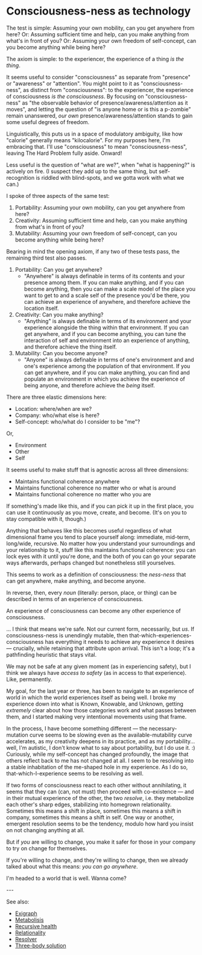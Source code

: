 # Consciousness-ness as technology

The test is simple: Assuming your own mobility, can you get anywhere from here? Or: Assuming sufficient time and help, can you make anything from what's in front of you? Or: Assuming your own freedom of self-concept, can you become anything while being here?

The axiom is simple: to the experiencer, the experience of a thing _is the thing_.

It seems useful to consider "consciousness" as separate from "presence" or "awareness" or "attention". You might point to it as "consciousness-ness", as distinct from "consciousness": to the experiencer, the experience of consciousness _is the consciousness_. By focusing on "consciousness-ness" as "the observable behavior of presence/awareness/attention as it moves", and letting the question of "is anyone home or is this a p-zombie" remain unanswered, _our own_ presence/awareness/attention stands to gain some useful degrees of freedom.

Linguistically, this puts us in a space of modulatory ambiguity, like how "calorie" generally means "kilocalorie". For my purposes here, I'm embracing that. I'll use "consciousness" to mean "consciousness-ness", leaving The Hard Problem fully aside. Onward!

Less useful is the question of "what are we?", when "what is happening?" is actively on fire. (I suspect they add up to the same thing, but self-recognition is riddled with blind-spots, and we gotta work with what we can.)

I spoke of three aspects of the same test:

1. Portability: Assuming your own mobility, can you get anywhere from here?
2. Creativity: Assuming sufficient time and help, can you make anything from what's in front of you?
3. Mutability: Assuming your own freedom of self-concept, can you become anything while being here?

Bearing in mind the opening axiom, if any two of these tests pass, the remaining third test also passes.

1. Portability: Can you get anywhere?
   * "Anywhere" is always definable in terms of its contents and your presence among them. If you can make anything, and if you can become anything, then you can make a scale model of the place you want to get to and a scale self of the presence you'd be there, you can achieve an experience of anywhere, and therefore achieve the location itself.
2. Creativity: Can you make anything?
   * "Anything" is always definable in terms of its environment and your experience alongside the thing within that environment. If you can get anywhere, and if you can become anything, you can tune the interaction of self and environment into an experience of anything, and therefore achieve the thing itself.
3. Mutability: Can you become anyone?
   * "Anyone" is always definable in terms of one's environment and and one's experience among the population of that environment. If you can get anywhere, and if you can make anything, you can find and populate an environment in which you achieve the experience of being anyone, and therefore achieve the _being_ itself.

There are three elastic dimensions here:

* Location: where/when are we?
* Company: who/what else is here?
* Self-concept: who/what do I consider to be "me"?

Or,

* Environment
* Other
* Self

It seems useful to make stuff that is agnostic across all three dimensions:

* Maintains functional coherence anywhere
* Maintains functional coherence no matter who or what is around
* Maintains functional coherence no matter who you are

If something's made like this, and if you can pick it up in the first place, you can use it continuously as you move, create, and become. (It's on you to stay compatible with it, though.)

Anything that behaves like this becomes useful regardless of what dimensional frame you tend to place yourself along: immediate, mid-term, long/wide, recursive. No matter how you understand your surroundings and your relationship to it, stuff like this maintains functional coherence: you can lock eyes with it until you're done, and the both of you can go your separate ways afterwards, perhaps changed but nonetheless still yourselves.

This seems to work as a definition of consciousness: the _ness-ness_ that can get anywhere, make anything, and become anyone.

In reverse, then, every _noun_ (literally: person, place, or thing) can be described in terms of an experience of consciousness.

An experience of consciousness can become any other experience of consciousness.

... I think that means we're safe. Not our current form, necessarily, but _us_. If consciousness-ness is unendingly mutable, then that-which-experiences-consciousness has everything it needs to achieve any experience it desires — crucially, while retaining that attribute upon arrival. This isn't a loop; it's a pathfinding heuristic that stays vital.

We may not be safe at any given moment (as in experiencing safety), but I think we always have _access to safety_ (as in access to that experience). Like, permanently.

My goal, for the last year or three, has been to navigate to an experience of world in which the world experiences itself as being well. I broke my experience down into what is Known, Knowable, and Unknown, getting _extremely_ clear about how those categories work and what passes between them, and I started making very intentional movements using that frame.

In the process, I have become something different — the necessary-mutation curve seems to be slowing even as the available-mutability curve accelerates, as my creativity deepens in its practice, and as my portability... well, I'm autistic, I don't know what to say about portability, but I do use it. :) Curiously, while my self-concept has changed profoundly, the image that others reflect back to me has not changed at all. I seem to be resolving into a stable inhabitation of the me-shaped hole in my experience. As I do so, that-which-I-experience seems to be resolving as well.

If two forms of consciousness react to each other without annihilating, it seems that they can (can, not must) then proceed with co-existence — and in their mutual experience of the other, the two _resolve_, i.e. they metabolize each other's sharp edges, stabilizing into homegrown relationality. Sometimes this means a shift in place, sometimes this means a shift in company, sometimes this means a shift in self. One way or another, emergent resolution seems to be the tendency, modulo how hard you insist on not changing anything at all.

But if _you_ are willing to change, you make it safer for those in your company to try on change for themselves.

If you're willing to change, and they're willing to change, then we already talked about what this means: _you can go anywhere_.

I'm headed to a world that is well. Wanna come?

\---

See also:

* [Exigraph](../../05/02/exigraph.md)
* [Metabolisis](../../04/17/metabolisis.md)
* [Recursive health](../../../ideas/health-emerges-recursively.md)
* [Relationality](../../04/29/relationality.md)
* [Resolver](../04/resolver/resolver-further-resolved.md)
* [Three-body solution](../07/three-body.md)

